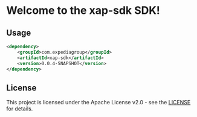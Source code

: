 # Welcome to the xap-sdk SDK!

## Usage
```xml
<dependency>
    <groupId>com.expediagroup</groupId>
    <artifactId>xap-sdk</artifactId>
    <version>0.0.4-SNAPSHOT</version>
</dependency>
```

## License

This project is licensed under the Apache License v2.0 - see the [LICENSE](LICENSE) for details.
